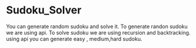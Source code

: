 # Sudoku_Solver

You can generate random sudoku and solve it.
To generate randon sudoku we are using api.
To solve sudoku we are using recursion and backtracking.
using api you can generate easy , medium,hard sudoku.
